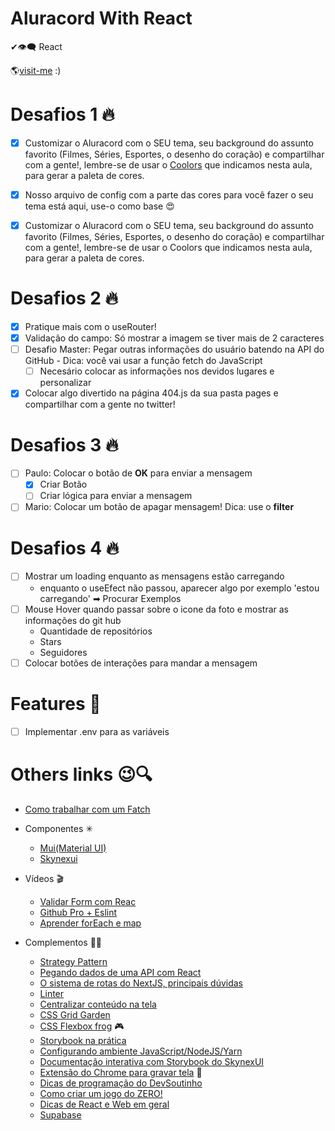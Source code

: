 # Aluracord With React

✔👁‍🗨 React

🌎[visit-me](https://aluracord-swart.vercel.app/)
:)
# Desafios 1 🔥

- [x] Customizar o Aluracord com o SEU tema, seu background do assunto favorito (Filmes, Séries, Esportes, o desenho do coração) e compartilhar com a gente!, lembre-se de usar o [Coolors](https://coolors.co/1be7ff-6eeb83-e4ff1a-ffb800-ff5714) que indicamos nesta aula, para gerar a paleta de cores.

- [x] Nosso arquivo de config com a parte das cores para você fazer o seu tema está aqui, use-o como base 😍
- [x] Customizar o Aluracord com o SEU tema, seu background do assunto favorito (Filmes, Séries, Esportes, o desenho do coração) e compartilhar com a gente!, lembre-se de usar o Coolors que indicamos nesta aula, para gerar a paleta de cores.
# Desafios 2 🔥
- [x] Pratique mais com o useRouter!
- [x] Validação do campo: Só mostrar a imagem se tiver mais de 2 caracteres
- [ ] Desafio Master: Pegar outras informações do usuário batendo na API do GitHub - Dica: você vai usar a função fetch do JavaScript
  - [ ] Necesário colocar as informações nos devidos lugares e personalizar
- [x] Colocar algo divertido na página 404.js da sua pasta pages e compartilhar com a gente no twitter!

# Desafios 3 🔥
- [ ] Paulo: Colocar o botão de **OK** para enviar a mensagem
  - [x] Criar Botão
  - [ ] Criar lógica para enviar a mensagem
- [ ] Mario: Colocar um botão de apagar mensagem! Dica: use o **filter**

# Desafios 4 🔥
- [ ] Mostrar um loading enquanto as mensagens estão carregando
  - enquanto o useEfect não passou, aparecer algo por exemplo 'estou carregando' ➡ Procurar Exemplos
- [ ] Mouse Hover quando passar sobre o icone da foto e mostrar as informações do git hub
  - Quantidade de repositórios
  - Stars
  - Seguidores
- [ ] Colocar botões de interações para mandar a mensagem
# Features 🚀
- [ ] Implementar .env para as variáveis
#
# Others links 😉🔍
 - [Como trabalhar com um Fatch](https://medium.com/@omariosouto/entendendo-como-fazer-ajax-com-a-fetchapi-977ff20da3c6)
- Componentes ✳
  - [Mui(Material UI)](https://mui.com/pt/)
  - [Skynexui](https://skynexui.dev/)
- Vídeos 🎬
  - [Validar Form com Reac](https://www.youtube.com/watch?v=cMq6k7ymv2s)
  - [Github Pro + Eslint](https://www.youtube.com/watch?v=yMRSDdifGW8&t=2s)
  - [Aprender forEach e map](https://www.youtube.com/watch?v=JbzcLKiTThk)

- Complementos 🤙🏻
  - [Strategy Pattern](https://www.youtube.com/watch?v=S-jqd6WZ7M0)
  - [Pegando dados de uma API com React](https://www.youtube.com/watch?v=85vJXFpXLQw)
  - [O sistema de rotas do NextJS, principais dúvidas](https://www.youtube.com/watch?v=-kVnp3fg-v4)
  - [Linter](https://www.youtube.com/watch?v=yMRSDdifGW8)
  - [Centralizar conteúdo na tela](https://www.youtube.com/watch?v=Cu-HP-gvggg)
  - [CSS Grid Garden](https://cssgridgarden.com/)
  - [CSS Flexbox frog](https://flexboxfroggy.com/) 🎮
  - [Storybook na prática](https://www.youtube.com/watch?v=R41_Qedrzik&t=7s)
  - [Configurando ambiente JavaScript/NodeJS/Yarn](https://www.youtube.com/watch?v=GIz71YGzwP4)
  - [Documentação interativa com Storybook do SkynexUI](https://storybook.skynexui.dev/?path=/story/components-box--box-component)
  - [Extensão do Chrome para gravar tela](https://chrome.google.com/webstore/detail/screencastify-screen-vide/mmeijimgabbpbgpdklnllpncmdofkcpn) 🎥
  - [Dicas de programação do DevSoutinho](https://www.youtube.com/playlist?list=PLTcmLKdIkOWkJY8LJXs1GDqBnxCGsExBO)
  - [Como criar um jogo do ZERO!](https://www.youtube.com/playlist?list=PLTcmLKdIkOWmeNferJ292VYKBXydGeDej)
  - [Dicas de React e Web em geral](https://www.youtube.com/playlist?list=PLTcmLKdIkOWkVld6KvLJbUCPIOjqLg9cr)
  - [Supabase](https://supabase.io/)
# 
